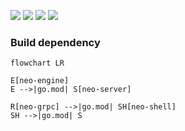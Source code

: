 
[![](https://img.shields.io/github/v/release/machbase/machbase-neo?sort=semver)](https://github.com/machbase/machbase-neo/releases)
[![](https://github.com/machbase/neo-server/actions/workflows/ci-linux-arm64.yml/badge.svg)](https://github.com/machbase/neo-server/actions/workflows/ci-linux-arm64.yml)
[![](https://github.com/machbase/neo-server/actions/workflows/ci-linux-amd64.yml/badge.svg)](https://github.com/machbase/neo-server/actions/workflows/ci-linux-amd64.yml)
[![](https://github.com/machbase/neo-server/actions/workflows/ci-darwin-arm64.yml/badge.svg)](https://github.com/machbase/neo-server/actions/workflows/ci-darwin-arm64.yml)


### Build dependency

```mermaid
flowchart LR

E[neo-engine]
E -->|go.mod| S[neo-server]

R[neo-grpc] -->|go.mod| SH[neo-shell]
SH -->|go.mod| S

```